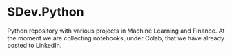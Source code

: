 # SDev.Python
Python repository with various projects in Machine Learning and Finance. At the moment we are collecting notebooks, under Colab, that we have already posted to LinkedIn.
